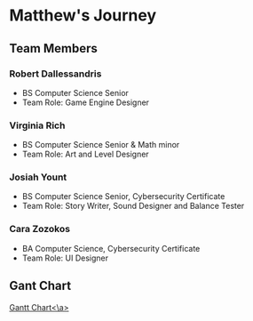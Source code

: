 # Matthew's Journey 

## Team Members 

### Robert Dallessandris
- BS Computer Science Senior
- Team Role: Game Engine Designer

### Virginia Rich
- BS Computer Science Senior & Math minor
- Team Role: Art and Level Designer

### Josiah Yount
- BS Computer Science Senior, Cybersecurity Certificate
- Team Role: Story Writer, Sound Designer and Balance Tester

### Cara Zozokos
- BA Computer Science, Cybersecurity Certificate
- Team Role: UI Designer

## Gant Chart
<a href="https://docs.google.com/spreadsheets/d/1T9mDlycQ7FxXoMDIorNKHfpIKWc-6so3mbPJ-0FIVwY/edit?usp=sharing">Gantt Chart<\a>
